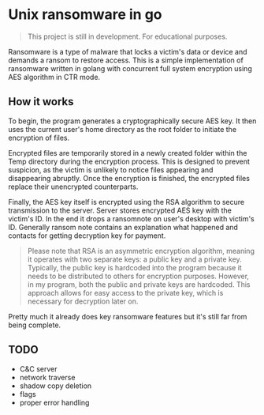 # Unix ransomware in go

>This project is still in development. For educational purposes.

Ransomware is a type of malware that locks a victim's data or device and demands a ransom to restore access. This is a simple implementation of ransomware written in golang with concurrent full system encryption using AES algorithm in CTR mode.

## How it works

To begin, the program generates a cryptographically secure AES key. It then uses the current user's home directory as the root folder to initiate the encryption of files. 

Encrypted files are temporarily stored in a newly created folder within the Temp directory during the encryption process. This is designed to prevent suspicion, as the victim is unlikely to notice files appearing and disappearing abruptly. Once the encryption is finished, the encrypted files replace their unencrypted counterparts. 

Finally, the AES key itself is encrypted using the RSA algorithm to secure transmission to the server. Server stores encrypted AES key with the victim's ID. In the end it drops a ransomnote on user's desktop with victim's ID. Generally ransom note contains an explanation what happened and contacts for getting decryption key for payment.

>Please note that RSA is an asymmetric encryption algorithm, meaning it operates with two separate keys: a public key and a private key. Typically, the public key is hardcoded into the program because it needs to be distributed to others for encryption purposes. However, in my program, both the public and private keys are hardcoded. This approach allows for easy access to the private key, which is necessary for decryption later on.

Pretty much it already does key ransomware features but it's still far from being complete.

## TODO

- C&C server
- network traverse
- shadow copy deletion
- flags
- proper error handling 
